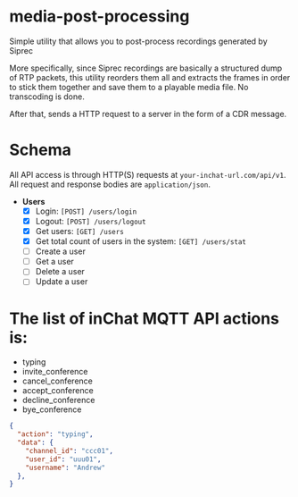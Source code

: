 # media-post-processing
Simple utility that allows you to post-process recordings generated by Siprec 

More specifically, since Siprec recordings are basically a structured dump of RTP packets, this utility reorders them all and extracts the frames in order to stick them together and save them to a playable media file. No transcoding is done.

After that, sends a HTTP request to a server in the form of a CDR message.

# Schema

All API access is through HTTP(S) requests at `your-inchat-url.com/api/v1`.
All request and response bodies are `application/json`.

* **Users**
    - [x] Login: `[POST] /users/login`
    - [x] Logout: `[POST] /users/logout`
    - [x] Get users: `[GET] /users`
    - [x] Get total count of users in the system: `[GET] /users/stat`
    - [ ] Create a user
    - [ ] Get a user
    - [ ] Delete a user
    - [ ] Update a user
    
# The list of inChat MQTT API actions is:

* typing
* invite_conference
* cancel_conference
* accept_conference
* decline_conference
* bye_conference

```json
{
  "action": "typing",
  "data": {
    "channel_id": "ccc01",
    "user_id": "uuu01",
    "username": "Andrew"
  },
}
```
